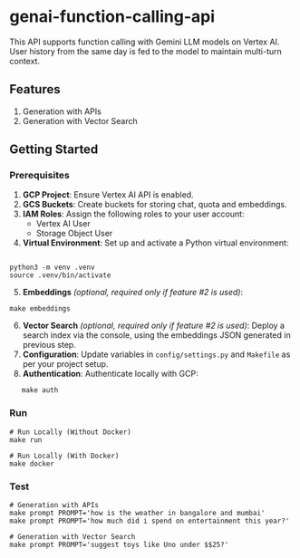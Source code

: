 # genai-function-calling-api

This API supports function calling with Gemini LLM models on Vertex AI. User history from the same day is fed to the model to maintain multi-turn context.

## Features

1. Generation with APIs
2. Generation with Vector Search

## Getting Started

### Prerequisites

1. **GCP Project**: Ensure Vertex AI API is enabled.
2. **GCS Buckets**: Create buckets for storing chat, quota and embeddings.
3. **IAM Roles**: Assign the following roles to your user account:
   - Vertex AI User
   - Storage Object User
4. **Virtual Environment**: Set up and activate a Python virtual environment:

```

python3 -m venv .venv
source .venv/bin/activate
```

5. **Embeddings** _(optional, required only if feature #2 is used)_:

```
make embeddings
```

6. **Vector Search** _(optional, required only if feature #2 is used)_: Deploy a search index via the console, using the embeddings JSON generated in previous step.
7. **Configuration**: Update variables in `config/settings.py` and `Makefile` as per your project setup.
8. **Authentication**: Authenticate locally with GCP:

```
   make auth
```

### Run

```
# Run Locally (Without Docker)
make run

# Run Locally (With Docker)
make docker

```

### Test

```
# Generation with APIs
make prompt PROMPT='how is the weather in bangalore and mumbai'
make prompt PROMPT='how much did i spend on entertainment this year?'

# Generation with Vector Search
make prompt PROMPT='suggest toys like Uno under $$25?'

```
